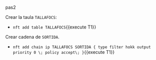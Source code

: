 pas2

Crear la taula `TALLAFOCS`:
- `nft add table TALLAFOCS`{{execute T1}}

Crear cadena de `SORTIDA`.
- `nft add chain ip TALLAFOCS SORTIDA { type filter hokk output priority 0 \; policy accept\; }`{{execute T1}}
